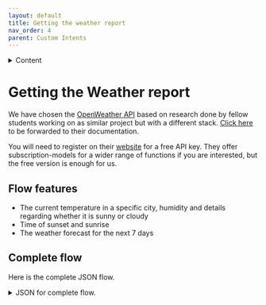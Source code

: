 ```yaml
---
layout: default
title: Getting the weather report
nav_order: 4
parent: Custom Intents
---
```


<details close markdown="block">
  <summary>
    Content
  </summary>
  {: .text-delta }
1. TOC
{:toc}
</details>

# Getting the Weather report

We have chosen the [OpenWeather API](https://openweathermap.org/api) based on research done by fellow students working on as similar project but with a different stack. [Click here](https://ip-team4.intia.de/) to be forwarded to their documentation.

You will need to register on their [website](https://openweathermap.org/) for a free API key. They offer subscription-models for a wider range of functions if you are interested, but the free version is enough for us. 

## Flow features
- The current temperature in a specific city, humidity and details regarding whether it is sunny or cloudy
- Time of sunset and sunrise
- The weather forecast for the next 7 days

## Complete flow

<!--- flowimage --->

Here is the complete JSON flow.
<details close markdown="block">
  <summary>
    JSON for complete flow.
  </summary>

<!--- JSON --->